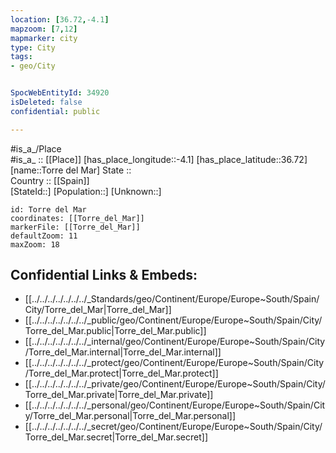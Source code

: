 ```yaml
---
location: [36.72,-4.1] 
mapzoom: [7,12] 
mapmarker: city 
type: City
tags:
- geo/City


SpocWebEntityId: 34920
isDeleted: false
confidential: public

---
```

#is_a_/Place  
#is_a_ :: [[Place]] 
[has_place_longitude::-4.1] 
[has_place_latitude::36.72] 
[name::Torre del Mar] 
State ::  
Country :: [[Spain]]  
[StateId::] 
[Population::] 
[Unknown::] 


```leaflet
id: Torre del Mar
coordinates: [[Torre_del_Mar]] 
markerFile: [[Torre_del_Mar]] 
defaultZoom: 11 
maxZoom: 18
```


## Confidential Links & Embeds: 
- [[../../../../../../../_Standards/geo/Continent/Europe/Europe~South/Spain/City/Torre_del_Mar|Torre_del_Mar]] 
- [[../../../../../../../_public/geo/Continent/Europe/Europe~South/Spain/City/Torre_del_Mar.public|Torre_del_Mar.public]] 
- [[../../../../../../../_internal/geo/Continent/Europe/Europe~South/Spain/City/Torre_del_Mar.internal|Torre_del_Mar.internal]] 
- [[../../../../../../../_protect/geo/Continent/Europe/Europe~South/Spain/City/Torre_del_Mar.protect|Torre_del_Mar.protect]] 
- [[../../../../../../../_private/geo/Continent/Europe/Europe~South/Spain/City/Torre_del_Mar.private|Torre_del_Mar.private]] 
- [[../../../../../../../_personal/geo/Continent/Europe/Europe~South/Spain/City/Torre_del_Mar.personal|Torre_del_Mar.personal]] 
- [[../../../../../../../_secret/geo/Continent/Europe/Europe~South/Spain/City/Torre_del_Mar.secret|Torre_del_Mar.secret]] 
